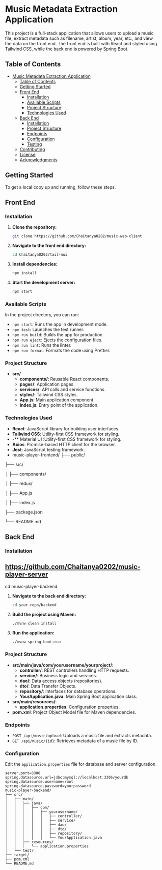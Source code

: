 # Music Metadata Extraction Application

This project is a full-stack application that allows users to upload a music file, extract metadata such as filename, artist, album, year, etc., and view the data on the front end. The front end is built with React and styled using Tailwind CSS, while the back end is powered by Spring Boot.

## Table of Contents

- [Music Metadata Extraction Application](#music-metadata-extraction-application)
  - [Table of Contents](#table-of-contents)
  - [Getting Started](#getting-started)
  - [Front End](#front-end)
    - [Installation](#installation)
    - [Available Scripts](#available-scripts)
    - [Project Structure](#project-structure)
    - [Technologies Used](#technologies-used)
  - [Back End](#back-end)
    - [Installation](#installation-1)
    - [Project Structure](#project-structure-1)
    - [Endpoints](#endpoints)
    - [Configuration](#configuration)
    - [Testing](#testing)
  - [Contributing](#contributing)
  - [License](#license)
  - [Acknowledgments](#acknowledgments)

## Getting Started

To get a local copy up and running, follow these steps.

## Front End

### Installation

1. **Clone the repository:**
    ```sh
    git clone https://github.com/Chaitanya0202/music-web-client
    ```
2. **Navigate to the front end directory:**
    ```sh
    cd Chaitanya0202/tail-mui
    ```
3. **Install dependencies:**
    ```sh
    npm install
    ```
4. **Start the development server:**
    ```sh
    npm start
    ```

### Available Scripts

In the project directory, you can run:

- `npm start`: Runs the app in development mode.
- `npm test`: Launches the test runner.
- `npm run build`: Builds the app for production.
- `npm run eject`: Ejects the configuration files.
- `npm run lint`: Runs the linter.
- `npm run format`: Formats the code using Prettier.

### Project Structure

- **src/**
  - **components/**: Reusable React components.
  - **pages/**: Application pages.
  - **services/**: API calls and service functions.
  - **styles/**: Tailwind CSS styles.
  - **App.js**: Main application component.
  - **index.js**: Entry point of the application.

### Technologies Used

- **React**: JavaScript library for building user interfaces.
- **Tailwind CSS**: Utility-first CSS framework for styling.
- -** Material UI :Utility-first CSS framework for styling.
- **Axios**: Promise-based HTTP client for the browser.
- **Jest**: JavaScript testing framework.
- music-player-frontend/
├── public/

├── src/

│   ├── components/

│   ├── redux/

│   ├── App.js

│   ├── index.js

├── package.json

└── README.md


## Back End

### Installation
## https://github.com/Chaitanya0202/music-player-server
cd music-player-backend

1. **Navigate to the back end directory:**
    ```sh
    cd your-repo/backend
    ```
2. **Build the project using Maven:**
    ```sh
    ./mvnw clean install
    ```
3. **Run the application:**
    ```sh
    ./mvnw spring-boot:run
    ```

### Project Structure

- **src/main/java/com/yourusername/yourproject/**:
  - **controller/**: REST controllers handling HTTP requests.
  - **service/**: Business logic and services.
  - **dao/**: Data access objects (repositories).
  - **dto/**: Data Transfer Objects.
  - **repository/**: Interfaces for database operations.
  - **YourApplication.java**: Main Spring Boot application class.
- **src/main/resources/**:
  - **application.properties**: Configuration properties.
- **pom.xml**: Project Object Model file for Maven dependencies.

### Endpoints

- `POST /api/music/upload`: Uploads a music file and extracts metadata.
- `GET /api/music/{id}`: Retrieves metadata of a music file by ID.

### Configuration

Edit the `application.properties` file for database and server configuration.

```properties
server.port=8080
spring.datasource.url=jdbc:mysql://localhost:3306/yourdb
spring.datasource.username=root
spring.datasource.password=yourpassword
music-player-backend/
├── src/
│   ├── main/
│   │   ├── java/
│   │   │   ├── com/
│   │   │   │   ├── yourusername/
│   │   │   │   │   ├── controller/
│   │   │   │   │   ├── service/
│   │   │   │   │   ├── dao/
│   │   │   │   │   ├── dto/
│   │   │   │   │   ├── repository/
│   │   │   │   │   └── YourApplication.java
│   │   ├── resources/
│   │   │   └── application.properties
│   └── test/
├── target/
├── pom.xml
└── README.md


